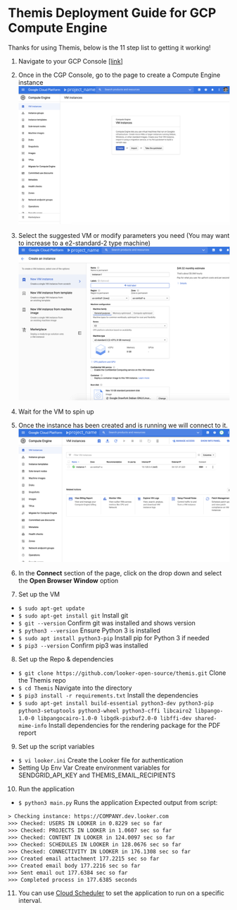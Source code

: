 # Themis Deployment Guide for GCP Compute Engine

Thanks for using Themis, below is the 11 step list to getting it working!

1. Navigate to your GCP Console [[link]](https://console.cloud.google.com/compute/instances)

2. Once in the CGP Console, go to the page to create a Compute Engine instance
![](/docs/img/GCP/step1_open_cloud_console.png "Opening Cloud Console")


3. Select the suggested VM or modify parameters you need (You may want to increase to a e2-standard-2 type machine)
![](/docs/img/GCP/step2_create_vm.png "Creating the VM Instance")

4. Wait for the VM to spin up

5. Once the instance has been created and is running we will connect to it.
![](/docs/img/GCP/step3_connect_to_vm.png "Connecting to the VM")

6. In the **Connect** section of the page, click on the drop down and select the **Open Browser Window** option

7. Set up the VM
- `$ sudo apt-get update`
- `$ sudo apt-get install git` Install git
- `$ git --version`  Confirm git was installed and shows version
- `$ python3 --version`  Ensure Python 3 is installed
- `$ sudo apt install python3-pip`  Install pip for Python 3 if needed
- `$ pip3 --version`  Confirm pip3 was installed

8. Set up the Repo & dependencies
- `$ git clone https://github.com/looker-open-source/themis.git`  Clone the Themis repo
- `$ cd Themis`  Navigate into the directory
- `$ pip3 install -r requirements.txt`  Install the dependencies
- `$ sudo apt-get install build-essential python3-dev python3-pip python3-setuptools python3-wheel python3-cffi libcairo2 libpango-1.0-0 libpangocairo-1.0-0 libgdk-pixbuf2.0-0 libffi-dev shared-mime-info` Install dependencies for the rendering package for the PDF report

9. Set up the script variables
- `$ vi looker.ini`  Create the Looker file for authentication
- Setting Up Env Var Create environment variables for SENDGRID_API_KEY and THEMIS_EMAIL_RECIPIENTS 

10. Run the application
- `$ python3 main.py`	Runs the application
Expected output from script:
```
> Checking instance: https://COMPANY.dev.looker.com
>>> Checked: USERS IN LOOKER in 0.8229 sec so far
>>> Checked: PROJECTS IN LOOKER in 1.0607 sec so far
>>> Checked: CONTENT IN LOOKER in 124.0097 sec so far
>>> Checked: SCHEDULES IN LOOKER in 128.0676 sec so far
>>> Checked: CONNECTIVITY IN LOOKER in 176.1308 sec so far
>>> Created email attachment 177.2215 sec so far
>>> Created email body 177.2216 sec so far
>>> Sent email out 177.6384 sec so far
>>> Completed process in 177.6385 seconds
```

11. You can use [Cloud Scheduler](https://cloud.google.com/scheduler/docs/quickstart#create_a_job) to set the application to run on a specific interval.




